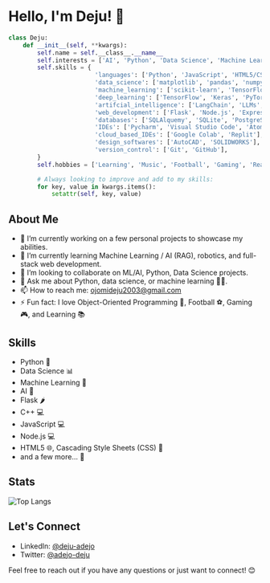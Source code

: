 # Hello, I'm Deju! 👋

```python
class Deju:
    def __init__(self, **kwargs):
        self.name = self.__class__.__name__
        self.interests = ['AI', 'Python', 'Data Science', 'Machine Learning', 'Robotics', '...']
        self.skills = {
                        'languages': ['Python', 'JavaScript', 'HTML5/CSS', 'C++'],
                        'data_science': ['matplotlib', 'pandas', 'numpy', 'seaborn', 'plotly', 'scipy'],
                        'machine_learning': ['scikit-learn', 'TensorFlow', 'Keras', 'PyTorch', 'XGBoost', 'catboost'],
                        'deep_learning': ['TensorFlow', 'Keras', 'PyTorch'],
                        'artifcial_intelligence': ['LangChain', 'LLMs', 'HuggingFace', 'GroqAI', 'LangSmith', 'LangGraph'],
                        'web_development': ['Flask', 'Node.js', 'Express.js', 'Bootstrap', 'jQuery', 'WordPress', 'Streamlit'],
                        'databases': ['SQLAlquemy', 'SQLite', 'PostgreSQL'],
                        'IDEs': ['Pycharm', 'Visual Studio Code', 'Atom', 'Thonny', 'IntelliJ IDEA', 'Jupyter Notebook'],
                        'cloud_based_IDEs': ['Google Colab', 'Replit'],
                        'design_softwares': ['AutoCAD', 'SOLIDWORKS'],
                        'version_control': ['Git', 'GitHub'],
        }
        self.hobbies = ['Learning', 'Music', 'Football', 'Gaming', 'Reading??']

        # Always looking to improve and add to my skills:
        for key, value in kwargs.items():
            setattr(self, key, value)
```

## About Me

- 🔭 I’m currently working on a few personal projects to showcase my abilities.
- 🌱 I’m currently learning Machine Learning / AI (RAG), robotics, and full-stack web development.
- 👯 I’m looking to collaborate on ML/AI, Python, Data Science projects.
- 💬 Ask me about Python, data science, or machine learning 😮‍💨.
- 📫 How to reach me: ojomideju2003@gmail.com 
- ⚡ Fun fact: I love Object-Oriented Programming 🤫, Football ⚽, Gaming 🎮, and Learning 📚

## Skills

- Python 🐍
- Data Science 📊
- Machine Learning 🤖
- AI 👾
- Flask 🌶️
- C++ 💻
- JavaScript 💻
- Node.js 💻
- HTML5 🌐, Cascading Style Sheets (CSS) 🎨
- and a few more... 🚀

## Stats

![Top Langs](https://github-readme-stats.vercel.app/api/top-langs/?username=DejusDevspace&hide_progress=true&langs_count=9&theme=dark#gh-dark-mode-only&layout=compact)

## Let's Connect

- LinkedIn: [@deju-adejo](https://www.linkedin.com/in/deju-adejo)
- Twitter: [@adejo-deju](https://x.com/adejo_deju)

Feel free to reach out if you have any questions or just want to connect! 😊
